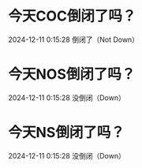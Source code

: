 # 今天COC倒闭了吗？

2024-12-11 0:15:28 倒闭了（Not Down）

# 今天NOS倒闭了吗？

2024-12-11 0:15:28 没倒闭（Down）

# 今天NS倒闭了吗？

2024-12-11 0:15:28 没倒闭（Down）

